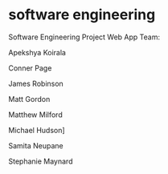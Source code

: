 # software engineering
Software Engineering Project Web App Team:

Apekshya Koirala

Conner Page

James Robinson

Matt Gordon

Matthew Milford

Michael Hudson]

Samita Neupane

Stephanie Maynard
